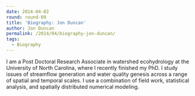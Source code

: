 ```yaml
---
date: 2014-04-02
round: round-09
title: 'Biography: Jon Duncan'
author: Jon Duncan
permalink: /2014/04/biography-jon-duncan/
tags:
  - Biography
---
```

I am a Post Doctoral Research Associate in watershed ecohydrology at the University of North Carolina, where I recently finished my PhD. I study issues of streamflow generation and water quality genesis across a range of spatial and temporal scales. I use a combination of field work, statistical analysis, and spatially distributed numerical modeling.
